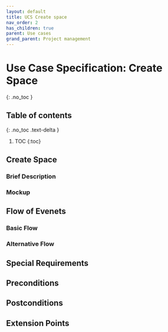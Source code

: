 ```yaml
---
layout: default
title: UCS Create space
nav_order: 2
has_children: true
parent: Use cases
grand_parent: Project management
---
```


# Use Case Specification: Create Space
{: .no_toc }

## Table of contents
{: .no_toc .text-delta }

1. TOC
{:toc}

## Create Space
### Brief Description

### Mockup

## Flow of Evenets
### Basic Flow

### Alternative Flow

## Special Requirements

## Preconditions

## Postconditions

## Extension Points